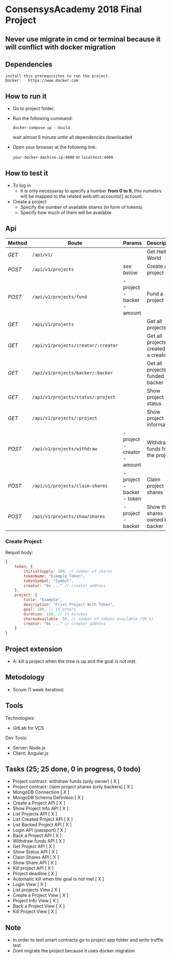 # ConsensysAcademy 2018 Final Project

## Never use migrate in cmd or terminal because it will conflict with docker migration

## Dependencies
    install this prerequisites to run the project.
    Docker:   https://www.docker.com


## How to run it

- Go to project folder.
- Run the following command:

    `docker-compose up --build`
    
    wait almost 5 minute untle all dependencies downloaded
    
- Open your browser at the following link:

    `your-docker-machine-ip:4000`
    or
    `localhost:4000`

## How to test it
- To log in
    - It is only necessaray to specify a number **from 0 to 9**, this numebrs will be mapped to the related web.eth.accounts[] account.
- Create a project
    - Specify the number of available shares (in form of tokens)
    - Specify how much of them will be available

## Api

Method | Route | Params | Description
--- | --- | --- | ---
*GET* | `/api/v1/` |  | Get Hello World
*POST* | `/api/v1/projects` | *see below* | Create a project
*POST* | `/api/v1/projects/fund` | - project<br> - backer<br> - amount | Fund a project
*GET* | `/api/v1/projects` |  | Get all projects
*GET* | `/api/v1/projects/creator/:creator` |  | Get all projects created by a creator
*GET* | `/api/v1/projects/backer/:backer ` |  | Get all projects funded by a backer
*GET* | `/api/v1/projects/status/:project ` | | Show project status
*GET* | `/api/v1/projects/:project ` |  | Show project information
*POST* | `/api/v1/projects/withdraw ` | - project<br> - creator<br> - amount  | Withdraw funds from the project
*POST* | `/api/v1/projects/claim-shares ` | - project<br> - backer<br> - token  | Claim project shares
*POST* | `/api/v1/projects/show/shares ` | - project<br> - backer  | Show the shares owned by a backer

### Create Project

Requst body:

```javascript
{
    token: {
        initialSupply: 100, // number of shares
        tokenName: "Example Token",
        tokenSymbol: "Symbol",
        creator: "0x ..." // creator address
    },
    project: {
        title: "Example",
        description: "Frist Project With Token",
        goal: 100, // in ethers
        duration: 120, // in minutes
        sharesAvailable: 50, // number of tokens available (50 %)
        creator: "0x ..." // creator address
    }
}
```

## Project extension
- A: kill a project when the time is up and the goal is not met.


## Metodology
- Scrum (1 week iteration)

## Tools
Technologies:
- GitLab for VCS

Dev Tools:
- Server: Node.js
- Client: Angular.js


## Tasks (25; 25 done, 0 in progress, 0 todo)
- Project contract: withdraw funds (only owner) [ X ]
- Project contract: claim project shares (only backers) [ X ]
- MongoDB Connection [ X ]
- MongoDB Schema Definition [ X ]
- Create a Project API [ X ]
- Show Project Info API [ X ]
- List Projects API [ X ]
- List Created Project API [ X ]
- List Backed Project API [ X ]
- Login API (passport) [ X ]
- Back a Project API [ X ]
- Withdraw funds API [ X ]
- Get Project API [ X ]
- Show Status API [ X ]
- Claim Shares API [ X ]
- Show Share API [ X ]
- Kill project API [ X ]
- Project deadline [ X ]
- Automatic kill when the goal is not met [ X ]
- Login View [ X ]
- List projects View [ X ]
- Create a Project View [ X ]
- Project Info View [ X ]
- Back a Project View [ X ]
- Kill Project View [ X ]

## Note
- In order to test smart contracts go to project app folder and write truffle test
- Dont migrate the project because it uses docker migration
